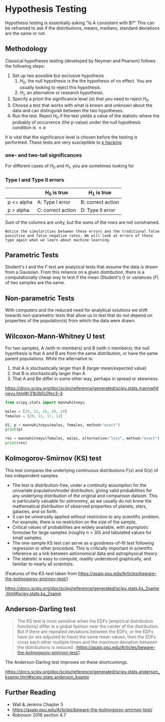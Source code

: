 # Hypothesis Testing

Hypothesis testing is essentially asking "Is A consistent with B?" This can be reframed to ask if the distributions, means, medians, standard deviations are the same or not.

## Methodology

Classical hypotheses testing (developed by Neyman and Pearson) follows the following steps:
1. Set up two possible but exclusive hypothesis
    1. $H_0$, the null hypothesis is the the hypothesis of no effect. You are usually looking to reject this hypothesis.
    1. $H_1$, an alternative or research hypothesis.
1. Specify a priori the significance level ($\alpha$) that you need to reject $H_0$.
1. Choose a test that works with what is known and unknown about the data and can distinguish between the two hypotheses. 
1. Run the test. Reject $H_0$ if the test yields a value of the statistic where the probably of occurrence (the p-value) under the null hypothesis condition is $\leq \alpha$

It is vital that the significance level is chosen before the testing is performed. These tests are very susceptible to [p hacking](https://www.statology.org/ethics-p-hacking-avoid-research/).

### one- and two-tail significances

For different cases of $H_0$ and $H_1$, you are sometimes looking for 

### Type I and Type II errors

| | $H_0$ is true | $H_1$ is true |
|--|--------------|---------------|
| p <= alpha| A: Type I error | B: correct action |  
| p > alpha | C: correct action | D: Type II error |


Sum of the columns are unity, but the sums of the rows are not constrained. 

```{note}
Notice the simularities between these errors and the traditional false possitive and false negative rates. We will look at errors of these type again when we learn about machine learning.
```

## Parametric Tests

Student's $t$ and the $F$ test are analytical tests that assume the data is drawn from a Gaussian. From this reliance on a given distribution, there is a computationally cheap way to test if the mean (Student's $t$) or variances ($F$) of two samples are the same.

## Non-parametric Tests

With computers and the reduced need for analytical solutions we shift towards non-parametric tests that allow us to test that do not depend on properties of the population(s) from which the data were drawn.


## Wilcoxon-Mann-Whitney U test

For two samples, A (with m members) and B (with n members); the null hypothesis is that A and B are from the same distribution, or have the same parent populations. While the alternative is:
1. that A is stochastically larger than B (larger mean/expected value)
1. that B is stochastically larger than A
1. That A and Be differ in some other way, perhaps in spread or skewness.

https://docs.scipy.org/doc/scipy/reference/generated/scipy.stats.mannwhitneyu.html#r31b0b1c0fec3-4

```python
from scipy.stats import mannwhitneyu

males = [19, 22, 16, 29, 24]
females = [20, 11, 17, 12]

U1, p = mannwhitneyu(males, females, method="exact")
print(p)

res = mannwhitneyu(females, males, alternative="less", method="exact")
print(res)
```

## Kolmogorov-Smirnov (KS) test

This test compares the underlying continuous distributions F(x) and G(x) of two independent samples. 

* The test is distribution-free, under a continuity assumption for the univariate population/model distribution, giving valid probabilities for any underlying distribution of the original and comparison dataset.  This is particularly valuable for astronomy, as we usually do not know the mathematical distribution of observed properties of planets, stars, galaxies, and so forth.
* It can be universally applied without restriction to any scientific problem.  For example, there is no restriction on the size of the sample,
* Critical values of probabilities are widely available, with asymptotic formulae for large samples (roughly n > 30) and tabulated values for small samples.
* The one-sample KS test can serve as a goodness-of-fit test following regression or other procedure.  This is critically important in scientific inference as a link between astronomical data and astrophysical theory.
* The statistic is easy to compute, readily understood graphically, and familiar to nearly all scientists.

(Features of the KS-test taken from https://asaip.psu.edu/Articles/beware-the-kolmogorov-smirnov-test/)

https://docs.scipy.org/doc/scipy/reference/generated/scipy.stats.ks_2samp.html#scipy.stats.ks_2samp

## Anderson-Darling test

> The KS test is most sensitive when the EDFs [empirical distribution functions] differ in a global fashion near the center of the distribution.  But if there are repeated deviations between the EDFs, or the EDFs have (or are adjusted to have) the same mean values, then the EDFs cross each other multiple times and the maximum deviation between the distributions is reduced.
(https://asaip.psu.edu/Articles/beware-the-kolmogorov-smirnov-test/)

The Anderson-Darling test improves on these shortcomings.


https://docs.scipy.org/doc/scipy/reference/generated/scipy.stats.anderson_ksamp.html#scipy.stats.anderson_ksamp

## Further Reading

* Wall & Jenkins Chapter 5
* https://asaip.psu.edu/Articles/beware-the-kolmogorov-smirnov-test/
* Robinson 2016 section 4.7
